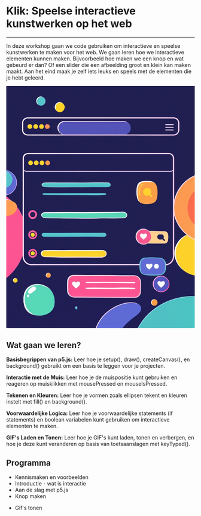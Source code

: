 # Klik: Speelse interactieve kunstwerken op het web

---

In deze workshop gaan we code gebruiken om interactieve en speelse kunstwerken te maken voor het web. We gaan leren hoe we interactieve elementen kunnen maken. Bijvoorbeeld hoe maken we een knop en wat gebeurd er dan? Of een slider die een afbeelding groot en klein kan maken maakt. Aan het eind maak je zelf iets leuks en speels met de elementen die je hebt geleerd.


![frame](beeld/frame.jpg)


## Wat gaan we leren?

**Basisbegrippen van p5.js:** Leer hoe je setup(), draw(), createCanvas(), en background() gebruikt om een basis te leggen voor je projecten.

**Interactie met de Muis:** Leer hoe je de muispositie kunt gebruiken en reageren op muisklikken met mousePressed en mouseIsPressed.

**Tekenen en Kleuren:** Leer hoe je vormen zoals ellipsen tekent en kleuren instelt met fill() en background().

**Voorwaardelijke Logica:** Leer hoe je voorwaardelijke statements (if statements) en boolean variabelen kunt gebruiken om interactieve elementen te maken.

**GIF's Laden en Tonen:** Leer hoe je GIF's kunt laden, tonen en verbergen, en hoe je deze kunt veranderen op basis van toetsaanslagen met keyTyped().



## Programma
* Kennismaken en voorbeelden
* Introductie - wat is interactie
* Aan de slag met p5.js 
* Knop maken
+ Gif's tonen


